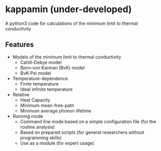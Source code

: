 # kappamin (under-developed)
A python3 code for calculations of the minimum limit to thermal conductivity

## Features

- Models of the minimum limit to thermal conductivity
  - Cahill-Debye model
  - Born–von Karman (BvK) model
  - BvK-Pei model
- Temperature-dependence
  - Finite temperature
  - Ideal infinite temperature
- Relative
  - Heat Capacity
  - Minimum mean-free-path
  - Minimum average phonon lifetime
- Running mode
  - Command line mode based on a simple configuration file (for the routine analysis)
  - Based on prepared scripts (for general researchers without programming skills)
  - Use as a module (for expert usage)
